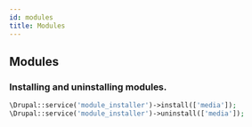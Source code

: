 ```yaml
---
id: modules
title: Modules
---
```


## Modules
### Installing and uninstalling modules.
``` php
\Drupal::service('module_installer')->install(['media']);
\Drupal::service('module_installer')->uninstall(['media']);
```